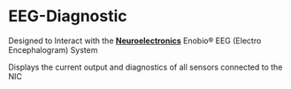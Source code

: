 # EEG-Diagnostic

Designed to Interact with the **[Neuroelectronics](https://www.neuroelectrics.com/)** Enobio® EEG (Electro Encephalogram) System

Displays the current output and diagnostics of all sensors connected to the NIC
